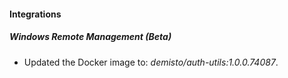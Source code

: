 
#### Integrations

##### Windows Remote Management (Beta)

- Updated the Docker image to: *demisto/auth-utils:1.0.0.74087*.
